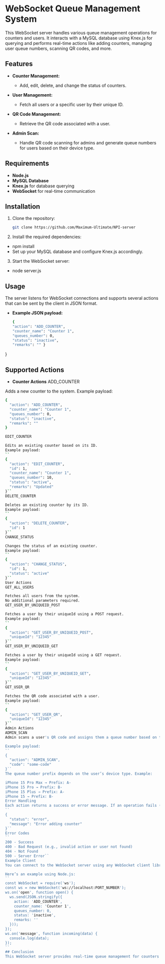 # WebSocket Queue Management System

This WebSocket server handles various queue management operations for counters and users. It interacts with a MySQL database using Knex.js for querying and performs real-time actions like adding counters, managing user queue numbers, scanning QR codes, and more.

## Features

- **Counter Management:**
  - Add, edit, delete, and change the status of counters.
  
- **User Management:**
  - Fetch all users or a specific user by their unique ID.
  
- **QR Code Management:**
  - Retrieve the QR code associated with a user.

- **Admin Scan:**
  - Handle QR code scanning for admins and generate queue numbers for users based on their device type.

## Requirements

- **Node.js**
- **MySQL Database**
- **Knex.js** for database querying
- **WebSocket** for real-time communication

## Installation

1. Clone the repository:

   ```bash
   git clone https://github.com/Maximum-Ultimate/NPI-server
2. Install the required dependencies:

- npm install
- Set up your MySQL database and configure Knex.js accordingly.

3. Start the WebSocket server:

- node server.js

## Usage
The server listens for WebSocket connections and supports several actions that can be sent by the client in JSON format.


- **Example JSON payload:**
   ```bash
   {
  "action": "ADD_COUNTER",
  "counter_name": "Counter 1",
  "queues_number": 0,
  "status": "inactive",
  "remarks": "" }
}

## Supported Actions
- **Counter Actions**
ADD_COUNTER

Adds a new counter to the system.
Example payload:
```bash
{
  "action": "ADD_COUNTER",
  "counter_name": "Counter 1",
  "queues_number": 0,
  "status": "inactive",
  "remarks": ""
}

EDIT_COUNTER

Edits an existing counter based on its ID.
Example payload:
``
{
  "action": "EDIT_COUNTER",
  "id": 1,
  "counter_name": "Counter 1",
  "queues_number": 10,
  "status": "active",
  "remarks": "Updated"
}``
DELETE_COUNTER

Deletes an existing counter by its ID.
Example payload:
``
{
  "action": "DELETE_COUNTER",
  "id": 1
}``
CHANGE_STATUS

Changes the status of an existing counter.
Example payload:
``
{
  "action": "CHANGE_STATUS",
  "id": 1,
  "status": "active"
}``
User Actions
GET_ALL_USERS

Fetches all users from the system.
No additional parameters required.
GET_USER_BY_UNIQUEID_POST

Fetches a user by their uniqueId using a POST request.
Example payload:
``
{
  "action": "GET_USER_BY_UNIQUEID_POST",
  "uniqueId": "12345"
}``
GET_USER_BY_UNIQUEID_GET

Fetches a user by their uniqueId using a GET request.
Example payload:
``
{
  "action": "GET_USER_BY_UNIQUEID_GET",
  "uniqueId": "12345"
}``
GET_USER_QR

Fetches the QR code associated with a user.
Example payload:
``
{
  "action": "GET_USER_QR",
  "uniqueId": "12345"
}``
Admin Actions
ADMIN_SCAN
Admin scans a user's QR code and assigns them a queue number based on their device type.

Example payload:
``
{
  "action": "ADMIN_SCAN",
  "code": "some-code"
}``
The queue number prefix depends on the user’s device type. Example:

iPhone 15 Pro Max → Prefix: A-
iPhone 15 Pro → Prefix: B-
iPhone 15 Plus → Prefix: A-
iPhone 15 → Prefix: B-
Error Handling
Each action returns a success or error message. If an operation fails (e.g., database errors), the server will return an appropriate error response, such as:
``
{
  "status": "error",
  "message": "Error adding counter"
}``
Error Codes
``
200 - Success
400 - Bad Request (e.g., invalid action or user not found)
404 - Not Found
500 - Server Error``
Example Client
You can connect to the WebSocket server using any WebSocket client library and send the appropriate JSON payloads to interact with the system.

Here’s an example using Node.js:
``
const WebSocket = require('ws');
const ws = new WebSocket('ws://localhost:PORT_NUMBER');
ws.on('open', function open() {
  ws.send(JSON.stringify({
    action: 'ADD_COUNTER',
    counter_name: 'Counter 1',
    queues_number: 0,
    status: 'inactive',
    remarks: ''
  }));
});
ws.on('message', function incoming(data) {
  console.log(data);
});
``
## Conclusion
This WebSocket server provides real-time queue management for counters and users in a system. The implementation leverages MySQL for persistent data storage and Knex.js for database interactions, making it easy to extend and integrate with other systems.
